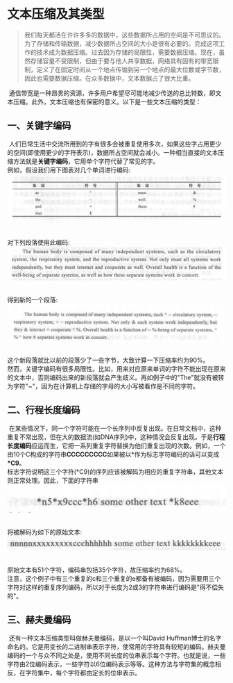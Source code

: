 # 文本压缩及其类型
>我们每天都活在许许多多的数据中，这些数据所占用的空间是不可思议的。为了存储和传输数据，减少数据所占空间的大小是很有必要的。完成这项工作的技术成为数据压缩。过去因为存储的局限性，需要数据压缩。现在，虽然存储容量不受限制，但由于要与他人共享数据，网络具有固有的带宽限制，定义了在固定时间从一个地点传输到另一个地点的最大位数或字节数，因此也需要数据压缩。在众多数据中，文本数据占了很大比重。

&nbsp;通信带宽是一种昂贵的资源，许多用户希望尽可能地减少传送的总比特数，即文本压缩。此外，文本压缩也有保密的意义。以下是一些文本压缩的类型：
## 一、关键字编码
&nbsp;人们日常生活中交流所用到的字有很多会被重复使用多次，如果这些字占用更少的空间(即使用更少的字符表示)，数据所占空间就会减小。一种相当直接的文本压缩方法就是**关键字编码**，它用单个字符代替了常见的字。
<br/>例如，假设我们用下图表对几个单词进行编码:
![](images\lab04\1.PNG)

<br/>对下列段落使用此编码:
![](images\lab04\2.PNG)

<br/>得到新的一个段落:
![](images\lab04\3.PNG)

<br/>这个新段落就比以前的段落少了一些字节，大致计算一下压缩率约为90%。
<br/>然而，关键字编码有很多局限性。比如，用来对应原来单词的字符不能出现在原来的文本中，否则编码出来的新段落就会产生歧义。再如例子中的"The"就没有被转为字符"~"，因为在计算机上存储的字母的大小写被看作是不同的字符。
## 二、行程长度编码
&nbsp;在某些情况下，同一个字符可能在一个长序列中反复出现。在日常文档中，这种重复不常出现，但在大的数据流(如DNA序列)中，这种情况会反复出现。于是**行程长度编码**应运而生，它把一系列重复字符替换为他们重复出现的次数。例如，一个由10个C构成的字符串**CCCCCCCCC**如果被以*作为标志字符编码的话可以变成<b>*C9</b>。
<br/>标志字符说明这三个字符(*C9)的序列应该被解码为相应的重复字符串，其他文本则正常处理。因此，下面的字符串
![](images\lab04\4.PNG)

<br/>将被解码为如下的原始文本:
![](images\lab04\5.PNG)

<br/>原始文本有51个字符，编码串包括35个字符，故压缩率约为68%。
<br/>注意，这个例子中有三个重复的c和三个重复的e都备有被编码，因为需要用三个字符对这样的重复序列编码，所以对于长度为2或3的字符串进行编码是"得不偿失的"。
## 三、赫夫曼编码
&nbsp;还有一种文本压缩类型叫做赫夫曼编码，是以一个叫David Huffman博士的名字命名的。它是用变长的二进制串表示字符，使常用的字符具有较短的编码。赫夫曼编码的一个与众不同之处是，使用不同长度的位串表示每个字符。也就是说，一些字符由2位编码表示，一些字符以6位编码表示等等。这种方法与字符集的概念相反，在字符集中，每个字符都由定长的位串表示。

